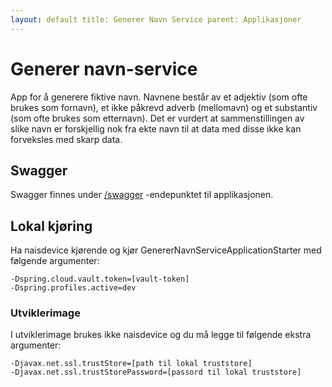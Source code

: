 ```yaml
---
layout: default title: Generer Navn Service parent: Applikasjoner
---
```


# Generer navn-service

App for å generere fiktive navn. Navnene består av et adjektiv (som ofte brukes som fornavn), et ikke påkrevd adverb (mellomavn) og
et substantiv (som ofte brukes som etternavn). Det er vurdert at sammenstillingen av slike navn er forskjellig nok fra
ekte navn til at data med disse ikke kan forveksles med skarp data.

## Swagger

Swagger finnes under [/swagger](https://generer-navn-service.dev.intern.nav.no/swagger) -endepunktet til applikasjonen.

## Lokal kjøring

Ha naisdevice kjørende og kjør GenererNavnServiceApplicationStarter med følgende argumenter:

```
-Dspring.cloud.vault.token=[vault-token]
-Dspring.profiles.active=dev
```

### Utviklerimage

I utviklerimage brukes ikke naisdevice og du må legge til følgende ekstra argumenter:

```
-Djavax.net.ssl.trustStore=[path til lokal truststore]
-Djavax.net.ssl.trustStorePassword=[passord til lokal truststore]
```
